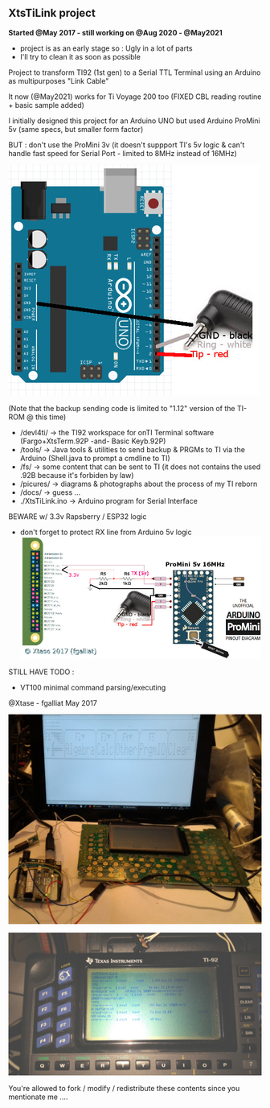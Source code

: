 ## XtsTiLink project

**Started @May 2017 - still working on @Aug 2020 - @May2021**

- project is as an early stage so : Ugly in a lot of parts
- I'll try to clean it as soon as possible

Project to transform TI92 (1st gen) to a Serial TTL Terminal
using an Arduino as multipurposes "Link Cable"

It now (@May2021) works for Ti Voyage 200 too (FIXED CBL reading routine + basic sample added)



I initially designed this project for an Arduino UNO but
used Arduino ProMini 5v (same specs, but smaller form factor)

BUT : don't use the ProMini 3v (it doesn't suppport TI's 5v logic & can't handle fast speed for Serial Port - limited to 8MHz instead of 16MHz)


![minimal wiring](./pictures/d_uno_wiring.jpg)

(Note that the backup sending code is limited to "1.12" version of the TI-ROM @ this time)

* /devl4ti/ -> the TI92 workspace for onTI Terminal software (Fargo+XtsTerm.92P -and- Basic Keyb.92P)
* /tools/   -> Java tools & utilities to send backup & PRGMs to TI via the Arduino (Shell.java to prompt a cmdline to TI)
* /fs/      -> some content that can be sent to TI (it does not contains the used .92B because it's forbiden by law)
* /picures/ -> diagrams & photographs about the process of my TI reborn
* /docs/    -> guess ...
* ./XtsTiLink.ino -> Arduino program for Serial Interface

BEWARE w/ 3.3v Rapsberry / ESP32 logic
 - don't forget to protect RX line from Arduino 5v logic
![Full Wiring](./pictures/f_arduinoWiring.jpg) 



STILL HAVE TODO :
 - VT100 minimal command parsing/executing

@Xtase - fgalliat May 2017

![ScreenShot Dump](./pictures/c_screenshot.jpg)

![cmd Terminal](./pictures/g_terminal.jpg)

You're allowed to fork / modify / redistribute these contents since you mentionate me ....
